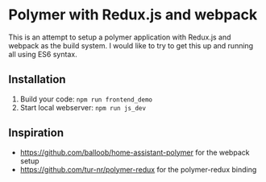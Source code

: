 # Polymer with Redux.js and webpack

This is an attempt to setup a polymer application with Redux.js and webpack as the build system.
I would like to try to get this up and running all using ES6 syntax.

## Installation

1. Build your code: `npm run frontend_demo`
2. Start local webserver: `npm run js_dev`

## Inspiration

- https://github.com/balloob/home-assistant-polymer for the webpack setup
- https://github.com/tur-nr/polymer-redux for the polymer-redux binding
